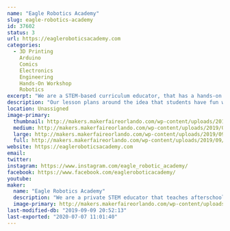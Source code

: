 ```yaml
---
name: "Eagle Robotics Academy"
slug: eagle-robotics-academy
id: 37602
status: 3
url: https://eagleroboticsacademy.com
categories:
  - 3D Printing
    Arduino
    Comics
    Electronics
    Engineering
    Hands-On Workshop
    Robotics
excerpt: "We are a STEM-based curriculum educator, that has a hands-on approach to education by teaching and building robots that students get to keep and take home.  "
description: "Our lesson plans around the idea that students have fun while they learn, by building robots that they keep and take home. Children tend to retain information better when they see a benefit, in this case, a reward i.e. the robot. "
location: Unassigned
image-primary:
  thumbnail: http://makers.makerfaireorlando.com/wp-content/uploads/2019/09/QMHO9673-150x150.jpg
  medium: http://makers.makerfaireorlando.com/wp-content/uploads/2019/09/QMHO9673-128x300.jpg
  large: http://makers.makerfaireorlando.com/wp-content/uploads/2019/09/QMHO9673-435x1024.jpg
  full: http://makers.makerfaireorlando.com/wp-content/uploads/2019/09/QMHO9673.jpg
website: https://eagleroboticsacademy.com
email: 
twitter: 
instagram: https://www.instagram.com/eagle_robotic_academy/
facebook: https://www.facebook.com/eagleroboticacademy/
youtube: 
maker:
  name: "Eagle Robotics Academy"
  description: "We are a private STEM educator that teaches afterschool programs in three OCPS as well as our office on Saturdays in Orlando. All STEM robotic class include a robot students take home. We Teach block programming classes like Sketch and Microbit as well as 3D print, build and make our own robots."
  image-primary: http://makers.makerfaireorlando.com/wp-content/uploads/2019/09/EAGLE-STEMA-1-2-1024x398.png
last-modified-db: "2019-09-09 20:52:13"
last-exported: "2020-07-07 11:01:40"
---
```

